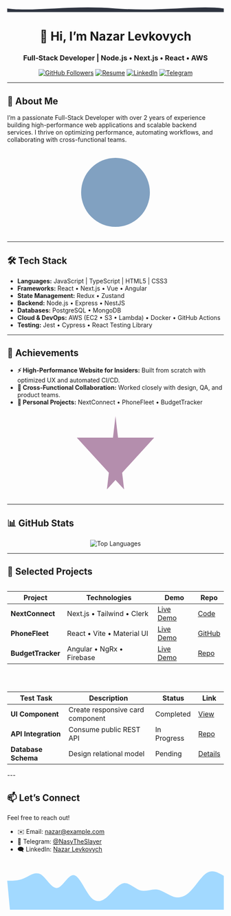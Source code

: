 <p align="center">
<!--   <img src="./assets/hero.svg" alt="Hero Wave" width="100%" /> -->
  <svg width="1200" height="40" viewBox="0 0 1200 40" xmlns="http://www.w3.org/2000/svg">
  <path d="M0,20 C150,40 350,0 600,20 C850,40 1050,0 1200,20 L1200,40 L0,40 Z" fill="#2E3440"/>
</svg>
</p>

<h1 align="center">👋 Hi, I’m Nazar Levkovych</h1>
<h3 align="center">Full‑Stack Developer | Node.js • Next.js • React • AWS</h3>

<p align="center">
  <a href="https://github.com/NasyTheSlayer"><img src="https://img.shields.io/github/followers/NasyTheSlayer?label=Follow&style=social" alt="GitHub Followers" /></a>
  <a href="https://flowcv.com/resume/c052skt3om"><img src="https://img.shields.io/badge/Resume-FlowCV-007ACC?style=for-the-badge" alt="Resume" /></a>
  <a href="https://www.linkedin.com/in/nazar-levkovych-333501266/"><img src="https://img.shields.io/badge/LinkedIn-Nazar%20Levkovych-%230077B5?style=for-the-badge&logo=linkedin&logoColor=white" alt="LinkedIn" /></a>
  <a href="https://t.me/NasyTheSlayer"><img src="https://img.shields.io/badge/Telegram-2CA5E0?style=for-the-badge&logo=telegram&logoColor=white" alt="Telegram" /></a>
</p>

---

## 🚀 About Me

I’m a passionate Full-Stack Developer with over 2 years of experience building high-performance web applications and scalable backend services. I thrive on optimizing performance, automating workflows, and collaborating with cross-functional teams.

<p align="center">
<!--   <img src="./assets/about.svg" alt="About Illustration" width="200" /> -->
  <svg width="200" height="200" xmlns="http://www.w3.org/2000/svg">
  <circle cx="100" cy="100" r="80" fill="#81A1C1" />
</svg>
</p>

---

## 🛠️ Tech Stack

- **Languages:** JavaScript | TypeScript | HTML5 | CSS3  
- **Frameworks:** React • Next.js • Vue • Angular  
- **State Management:** Redux • Zustand  
- **Backend:** Node.js • Express • NestJS  
- **Databases:** PostgreSQL • MongoDB  
- **Cloud & DevOps:** AWS (EC2 • S3 • Lambda) • Docker • GitHub Actions  
- **Testing:** Jest • Cypress • React Testing Library

---

## 🌟 Achievements

- **⚡ High-Performance Website for Insiders:** Built from scratch with optimized UX and automated CI/CD.  
- **🤝 Cross-Functional Collaboration:** Worked closely with design, QA, and product teams.  
- **🎯 Personal Projects:** NextConnect • PhoneFleet • BudgetTracker

<p align="center">
<!--   <img src="./assets/achievements.svg" alt="Achievements Illustration" width="200" /> -->
  <svg width="200" height="200" xmlns="http://www.w3.org/2000/svg">
  <polygon points="100,10 120,180 10,60 190,60 80,180" fill="#B48EAD" />
</svg>
</p>

---

## 📊 GitHub Stats

<p align="center">
  <img src="https://github-readme-stats.vercel.app/api/top-langs/?username=NasyTheSlayer&layout=compact&theme=highcontrast" alt="Top Languages" />
</p>

---

## 🚧 Selected Projects

<div style="display: flex; justify-content: space-between; flex-wrap: wrap; gap: 2rem;">
<table>
  <thead>
    <tr>
      <th>Project</th>
      <th>Technologies</th>
      <th>Demo</th>
      <th>Repo</th>
    </tr>
  </thead>
  <tbody>
    <tr>
      <td><strong>NextConnect</strong></td>
      <td>Next.js • Tailwind • Clerk</td>
      <td><a href="#">Live Demo</a></td>
      <td><a href="#">Code</a></td>
    </tr>
    <tr>
      <td><strong>PhoneFleet</strong></td>
      <td>React • Vite • Material UI</td>
      <td><a href="https://nasytheslayer.github.io/ReactPhoneCatalog/">Live Demo</a></td>
      <td><a href="https://github.com/NasyTheSlayer/ReactPhoneCatalog">GitHub</a></td>
    </tr>
    <tr>
      <td><strong>BudgetTracker</strong></td>
      <td>Angular • NgRx • Firebase</td>
      <td><a href="#">Live Demo</a></td>
      <td><a href="#">Repo</a></td>
    </tr>
  </tbody>
</table>

<table>
  <thead>
    <tr>
      <th>Test Task</th>
      <th>Description</th>
      <th>Status</th>
      <th>Link</th>
    </tr>
  </thead>
  <tbody>
    <tr>
      <td><strong>UI Component</strong></td>
      <td>Create responsive card component</td>
      <td>Completed</td>
      <td><a href="#">View</a></td>
    </tr>
    <tr>
      <td><strong>API Integration</strong></td>
      <td>Consume public REST API</td>
      <td>In Progress</td>
      <td><a href="#">Repo</a></td>
    </tr>
    <tr>
      <td><strong>Database Schema</strong></td>
      <td>Design relational model</td>
      <td>Pending</td>
      <td><a href="#">Details</a></td>
    </tr>
  </tbody>
</table>
</div>
---

## 📫 Let’s Connect

Feel free to reach out!  
- ✉️ Email: <a href="mailto:nazar@example.com">nazar@example.com</a>  
- 💬 Telegram: <a href="https://t.me/NasyTheSlayer">@NasyTheSlayer</a>  
- 🗨️ LinkedIn: <a href="https://www.linkedin.com/in/nazar-levkovych-333501266/">Nazar Levkovych</a>

<p align="center">
<!--   <img src="./assets/footer-wave.svg" alt="Footer Wave" width="100%" /> -->
  <svg width="1440" height="320" viewBox="0 0 1440 320" xmlns="http://www.w3.org/2000/svg">
  <path fill="#a2d9ff" fill-opacity="1" d="M0,128L18.5,128C36.9,128,74,128,111,112C147.7,96,185,64,222,85.3C258.5,107,295,181,332,176C369.2,171,406,85,443,90.7C480,96,517,192,554,234.7C590.8,277,628,267,665,234.7C701.5,203,738,149,775,144C812.3,139,849,181,886,192C923.1,203,960,181,997,186.7C1033.8,192,1071,224,1108,234.7C1144.6,245,1182,235,1218,197.3C1255.4,160,1292,96,1329,74.7C1366.2,53,1403,75,1422,85.3L1440,96L1440,320L1421.5,320C1403.1,320,1366,320,1329,320C1292.3,320,1255,320,1218,320C1181.5,320,1145,320,1108,320C1070.8,320,1034,320,997,320C960,320,923,320,886,320C849.2,320,812,320,775,320C738.5,320,702,320,665,320C627.7,320,591,320,554,320C516.9,320,480,320,443,320,406.2,320,369,320,332,320,295.4,320,258,320,222,320,184.6,320,148,320,111,320,73.8,320,37,320,18,320,0,320Z"/>
</svg>
</p>
